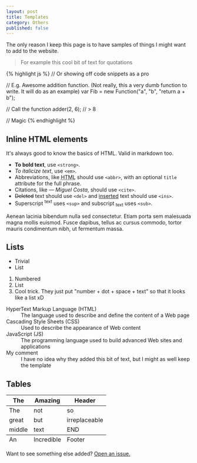```yaml
---
layout: post
title: Templates
category: Others
published: false
---
```



<div class="message">
  The only reason I keep this page is to have samples of things I might want to add to the website.
</div>

> For example this cool bit of text for quotations

{% highlight js %}
// Or showing off code snippets as a pro

// E.g. Awesome addition function. (Not really, this a very dumb function to write. It will do as an example)
var Fib = new Function("a", "b", "return a + b");

// Call the function
adder(2, 6);
// > 8

// Magic
{% endhighlight %}

## Inline HTML elements

It's always good to know the basics of HTML. Valid in markdown too.

- **To bold text**, use `<strong>`.
- *To italicize text*, use `<em>`.
- Abbreviations, like <abbr title="HyperText Markup Langage">HTML</abbr> should use `<abbr>`, with an optional `title` attribute for the full phrase.
- Citations, like <cite>&mdash; Miguel Costa</cite>, should use `<cite>`.
- <del>Deleted</del> text should use `<del>` and <ins>inserted</ins> text should use `<ins>`.
- Superscript <sup>text</sup> uses `<sup>` and subscript <sub>text</sub> uses `<sub>`.



Aenean lacinia bibendum nulla sed consectetur. Etiam porta sem malesuada magna mollis euismod. Fusce dapibus, tellus ac cursus commodo, tortor mauris condimentum nibh, ut fermentum massa.

## Lists

* Trivial
* List

1. Numbered
2. List
3. Cool trick. They just put "number + dot + space + text" so that it looks like a list xD


<dl>
  <dt>HyperText Markup Language (HTML)</dt>
  <dd>The language used to describe and define the content of a Web page</dd>

  <dt>Cascading Style Sheets (CSS)</dt>
  <dd>Used to describe the appearance of Web content</dd>

  <dt>JavaScript (JS)</dt>
  <dd>The programming language used to build advanced Web sites and applications</dd>

  <dt>My comment</dt>
  <dd>I have no idea why they added this bit of text, but I might as well keep the template</dd>
</dl>

## Tables

<table>
  <thead>
    <tr>
      <th>The</th>
      <th>Amazing</th>
      <th>Header</th>
    </tr>
  </thead>
  <tfoot>
    <tr>
      <td>An</td>
      <td>Incredible</td>
      <td>Footer</td>
    </tr>
  </tfoot>
  <tbody>
    <tr>
      <td>The</td>
      <td>not</td>
      <td>so</td>
    </tr>
    <tr>
      <td>great</td>
      <td>but</td>
      <td>irreplaceable</td>
    </tr>
    <tr>
      <td>middle</td>
      <td>text</td>
      <td>END</td>
    </tr>
  </tbody>
</table>

Want to see something else added? <a href="https://github.com/poole/poole/issues/new">Open an issue.</a>
